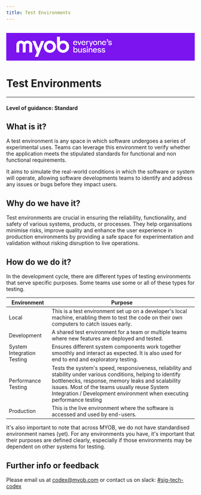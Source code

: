 ```yaml
---
title: Test Environments
---
```


![MYOB Banner](../../assets/images/myob-banner.png)
---


<!-- confluence-page-id: 9649455794 -->

# Test Environments

---

#### Level of guidance: Standard

## What is it?

A test environment is any space in which software undergoes a series of experimental uses. Teams can leverage this environment to verify whether the application meets the stipulated standards for functional and non functional requirements.

It aims to simulate the real-world conditions in which the software or system will operate, allowing software developments teams to identify and address any issues or bugs before they impact users.

## Why do we have it?

Test environments are crucial in ensuring the reliability, functionality, and safety of various systems, products, or processes. They help organisations minimise risks, improve quality and enhance the user experience in production environments by providing a safe space for experimentation and validation without risking disruption to live operations.

## How do we do it?

In the development cycle, there are different types of testing environments that serve specific purposes. Some teams use some or all of these types for testing.

|Environment|Purpose|
|-----------|-------|
|Local|This is a test environment set up on a developer's local machine, enabling them to test the code on their own computers to catch issues early.|
|Development|A shared test environment for a team or multiple teams where new features are deployed and tested.|
|System Integration Testing|Ensures different system components work together smoothly and interact as expected. It is also used for end to end and exploratory testing.|
|Performance Testing|Tests the system's speed, responsiveness, reliability and stability under various conditions, helping to identify bottlenecks, response, memory leaks and scalability issues. Most of the teams usually reuse System Integration / Development environment when executing performance testing|
|Production|This is the live environment where the software is accessed and used by end-users.|

It's also important to note that across MYOB, we do not have standardised environment names (yet). For any environments you have, it's important that their purposes are defined clearly, especially if those environments may be dependent on other systems for testing.

## Further info or feedback

Please email us at <codex@myob.com> or contact us on slack: [#sig-tech-codex](https://myob.slack.com/archives/C02N8ADPGUX)
